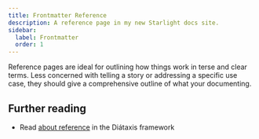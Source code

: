 ```yaml
---
title: Frontmatter Reference
description: A reference page in my new Starlight docs site.
sidebar:
  label: Frontmatter
  order: 1
---
```


Reference pages are ideal for outlining how things work in terse and clear terms.
Less concerned with telling a story or addressing a specific use case, they should give a comprehensive outline of what your documenting.

## Further reading

- Read [about reference](https://diataxis.fr/reference/) in the Diátaxis framework
